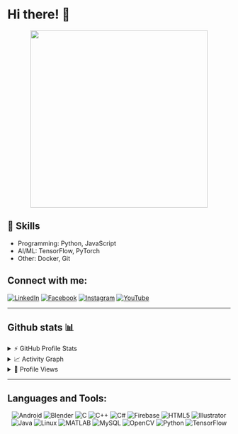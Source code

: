 # Hi there! 👋

<p align="center">
  <img src="https://media.giphy.com/media/dWesBcTLavkZuG35MI/giphy.gif" width="400"/>
</p>

## 🚀 Skills
- Programming: Python, JavaScript
- AI/ML: TensorFlow, PyTorch
- Other: Docker, Git

## Connect with me:

[![LinkedIn](https://img.shields.io/badge/-LinkedIn-blue?style=flat&logo=linkedin&logoColor=white)](https://linkedin.com/in/yourprofile)
[![Facebook](https://img.shields.io/badge/-Facebook-1877F2?style=flat&logo=facebook&logoColor=white)](https://facebook.com/yourprofile)
[![Instagram](https://img.shields.io/badge/-Instagram-E4405F?style=flat&logo=instagram&logoColor=white)](https://instagram.com/yourprofile)
[![YouTube](https://img.shields.io/badge/-YouTube-FF0000?style=flat&logo=youtube&logoColor=white)](https://youtube.com/yourprofile)

---

## Github stats 📊

<details>
<summary>⚡ GitHub Profile Stats</summary>
  
![GitHub Stats](https://github-readme-stats.vercel.app/api?username=yourusername&show_icons=true&theme=radical)

</details>

<details>
<summary>📈 Activity Graph</summary>

![GitHub Activity Graph](https://github-readme-activity-graph.vercel.app/graph?username=yourusername&theme=dracula)

</details>

<details>
<summary>👀 Profile Views</summary>

![Profile Views](https://komarev.com/ghpvc/?username=yourusername)

</details>

---

## Languages and Tools:

<p align="center">
  <img src="https://img.icons8.com/color/48/000000/android-os.png" alt="Android" />
  <img src="https://img.icons8.com/color/48/000000/blender-3d.png" alt="Blender" />
  <img src="https://img.icons8.com/color/48/000000/c-programming.png" alt="C" />
  <img src="https://img.icons8.com/color/48/000000/c-plus-plus-logo.png" alt="C++" />
  <img src="https://img.icons8.com/color/48/000000/c-sharp-logo.png" alt="C#" />
  <img src="https://img.icons8.com/color/48/000000/firebase.png" alt="Firebase" />
  <img src="https://img.icons8.com/color/48/000000/html-5.png" alt="HTML5" />
  <img src="https://img.icons8.com/color/48/000000/adobe-illustrator.png" alt="Illustrator" />
  <img src="https://img.icons8.com/color/48/000000/java-coffee-cup-logo.png" alt="Java" />
  <img src="https://img.icons8.com/color/48/000000/linux.png" alt="Linux" />
  <img src="https://img.icons8.com/color/48/000000/matlab.png" alt="MATLAB" />
  <img src="https://img.icons8.com/color/48/000000/mysql-logo.png" alt="MySQL" />
  <img src="https://img.icons8.com/color/48/000000/opencv.png" alt="OpenCV" />
  <img src="https://img.icons8.com/color/48/000000/python.png" alt="Python" />
  <img src="https://img.icons8.com/color/48/000000/tensorflow.png" alt="TensorFlow" />
</p>
